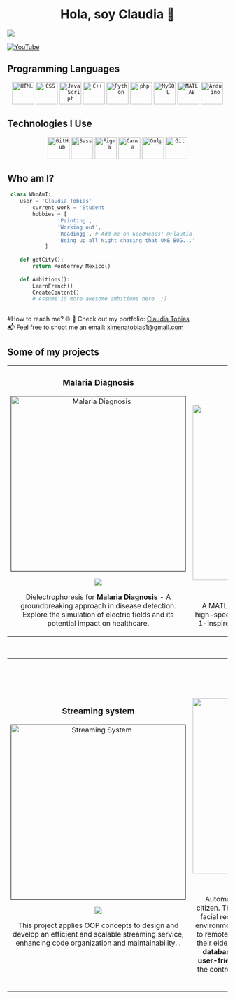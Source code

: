<div align="center">
<h1 align="center">Hola, soy Claudia</a> 👋</h1>
</div>
<img src="https://imgur.com/30h1gjg.png">

[![YouTube](https://img.shields.io/badge/YouTube-Subscribe-red?style=for-the-badge&logo=youtube&logoColor=white)](https://www.youtube.com/channel/UCcoEuHR-gnDLqAgN4w27WOw)

## Programming Languages
<div align="center">
	<code><img width="50" src="https://user-images.githubusercontent.com/25181517/192158954-f88b5814-d510-4564-b285-dff7d6400dad.png" alt="HTML" title="HTML"/></code>
	<code><img width="50" src="https://user-images.githubusercontent.com/25181517/183898674-75a4a1b1-f960-4ea9-abcb-637170a00a75.png" alt="CSS" title="CSS"/></code>
	<code><img width="50" src="https://user-images.githubusercontent.com/25181517/117447155-6a868a00-af3d-11eb-9cfe-245df15c9f3f.png" alt="JavaScript" title="JavaScript"/></code>
	<code><img width="50" src="https://user-images.githubusercontent.com/25181517/192106073-90fffafe-3562-4ff9-a37e-c77a2da0ff58.png" alt="C++" title="C++"/></code>
	<code><img width="50" src="https://user-images.githubusercontent.com/25181517/183423507-c056a6f9-1ba8-4312-a350-19bcbc5a8697.png" alt="Python" title="Python"/></code>
	<code><img width="50" src="https://user-images.githubusercontent.com/25181517/183570228-6a040b9f-3ddf-47a2-a201-743121dac664.png" alt="php" title="php"/></code>
	<code><img width="50" src="https://user-images.githubusercontent.com/25181517/183896128-ec99105a-ec1a-4d85-b08b-1aa1620b2046.png" alt="MySQL" title="MySQL"/></code>
	<code><img width="50" src="https://user-images.githubusercontent.com/25181517/192106593-610ee31c-995e-4f24-b8e1-0f18eead6fae.png" alt="MATLAB" title="MATLAB"/></code>
	<code><img width="50" src="https://github.com/marwin1991/profile-technology-icons/assets/136815194/a57a85ba-e2dd-4036-85b6-7e1532391627" alt="Arduino" title="Arduino"/></code>
</div>
 
## Technologies I Use
<div align="center">
	<code><img width="50" src="https://user-images.githubusercontent.com/25181517/192108374-8da61ba1-99ec-41d7-80b8-fb2f7c0a4948.png" alt="GitHub" title="GitHub"/></code>
	<code><img width="50" src="https://user-images.githubusercontent.com/25181517/192158956-48192682-23d5-4bfc-9dfb-6511ade346bc.png" alt="Sass" title="Sass"/></code>
	<code><img width="50" src="https://user-images.githubusercontent.com/25181517/189715289-df3ee512-6eca-463f-a0f4-c10d94a06b2f.png" alt="Figma" title="Figma"/></code>
	<code><img width="50" src="https://github.com/marwin1991/profile-technology-icons/assets/136815194/02494c7c-de6a-43a6-9293-6369696842ed" alt="Canva" title="Canva"/></code>
	<code><img width="50" src="https://github.com/marwin1991/profile-technology-icons/assets/136815194/c49c6dbd-992a-4f14-9cf4-ff40cb5344ed" alt="Gulp" title="Gulp"/></code>
  <code><img width="50" src="https://user-images.githubusercontent.com/25181517/192108372-f71d70ac-7ae6-4c0d-8395-51d8870c2ef0.png" alt="Git" title="Git"/></code>
</div>

## Who am I?

```python
 class WhoAmI:
 	user = 'Claudia Tobias'
		current_work = 'Student'
		hobbies = [
				'Painting',
				'Working out',
				'Readingg', # Add me on GoodReads! @Flautia
				'Being up all Night chasing that ONE BUG...'
			]
	
	def getCity():
		return Monterrey_Mexico()
	
	def Ambitions():
		LearnFrench()
		CreateContent()
		# Assume 10 more awesome ambitions here  ;)
	
 ```

#How to reach me? 🌐
🌟 Check out my portfolio: [Claudia Tobias](claudia-tobias.netlify.app) <br>
📬 Feel free to shoot me an email: ximenatobias1@gmail.com

## Some of my projects 
<table>
<tr>
<td width="50%">
<h3 align="center">Malaria Diagnosis</h3>
<div align="center">
<a href=""https://github.com/Fl4utia/Malaria_Diagnosis" target="_blank"><img src="https://imgur.com/F8f9olM.png" width="400" alt="Malaria Diagnosis"></a>
<p>
<a href="https://github.com/Fl4utia/Malaria_Diagnosis" target="_blank">
<img src="https://img.shields.io/badge/CODE-ff9?style=for-the-badge&logo=github&logoColor=black">
</a>
</p>
<p> Dielectrophoresis for <strong>Malaria Diagnosis</strong> - A groundbreaking approach in disease detection. Explore the simulation of electric fields and its potential impact on healthcare.</p>
</div>
                                                                                      
</td>

<td width="50%">
               <br>
<h3 align="center">Formula 1</h3>
<div align="center">                                       
<a href="https://github.com/Fl4utia/Formula-1-Simulation" target="_blank"><img src="https://imgur.com/iG5yaAs.png" width="400" alt="Formula 1 Simulation"></a>
<br>
<p>
<a href="https://github.com/Fl4utia/Formula-1-Simulation" target="_blank">
<img src="https://img.shields.io/badge/CODE-%23CF1919?style=for-the-badge&logo=github&logoColor=black">
</a>
</p>
</p>A MATLAB-based simulation that replicates the high-speed dynamics of a car navigating a Formula 1-inspired curve and simulates potential crashes.</p>
</div>                                                             
</table>                                                                                 
</div>
<br>

<table>
<tr>
<td width="50%">
<h3 align="center">Streaming system</h3>
<div align="center">
<a href=""https://github.com/Fl4utia/Streaming_service" target="_blank"><img src="https://imgur.com/fQbnIEK.png" width="400" alt="Streaming System"></a>
<p>
<a href="https://github.com/Fl4utia/Streaming_service" target="_blank">
<img src="https://img.shields.io/badge/CODE-%230F6494?style=for-the-badge&logo=github&logoColor=black">
</a>
</p>
<p> This project applies OOP concepts to design and develop an efficient and scalable streaming service, enhancing code organization and maintainability. .</p>
</div>
                                                                                      
</td>

<td width="50%">
               <br>
<h3 align="center">Safe Space</h3>
<div align="center">                                       
<a href="https://github.com/Fl4utia/Davalo-s_Magic_House" target="_blank"><img src="https://imgur.com/2YqOMpY.png" width="400" alt="Project Image"></a>
<br>
<p>
<a href="https://github.com/Fl4utia/Bungee-jumping_simulation" target="_blank">
<img src="https://img.shields.io/badge/CODE-%238FCAFF?style=for-the-badge&logo=github&logoColor=black">
</a>
</p>
  <p>Automated security system tailored for senior citizen. The system provides home access through facial recognition. Moreover, it offers continuous environmental monitoring, allowing family members to remotely oversee the well-being and security of their elderly loved ones. Through the integration of <strong> databases, Arduino-based technology, and a user-friendly web interface</strong>, this system enables the control of household elements such as lighting and temperature.</p>
</div>                                                             
</table>                                                                                 
</div>
<br>
